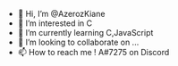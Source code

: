 - 👋 Hi, I’m @AzerozKiane
- 👀 I’m interested in C
- 🌱 I’m currently learning C,JavaScript
- 💞️ I’m looking to collaborate on ...
- 📫 How to reach me ! A#7275 on Discord





